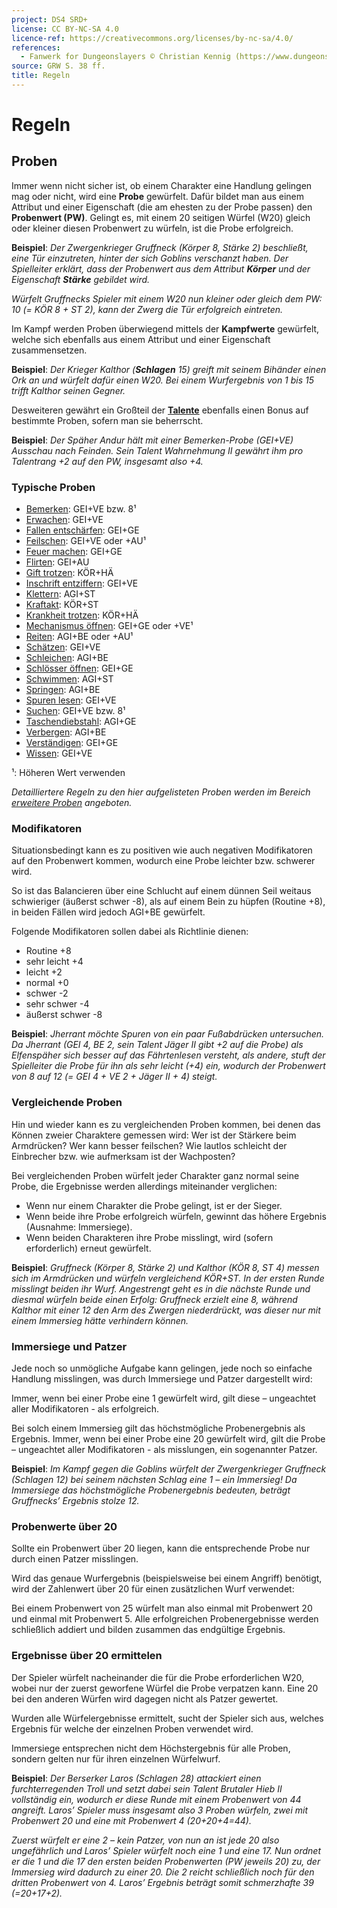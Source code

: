 ```yaml
---
project: DS4 SRD+
license: CC BY-NC-SA 4.0
licence-ref: https://creativecommons.org/licenses/by-nc-sa/4.0/
references: 
  - Fanwerk for Dungeonslayers © Christian Kennig (https://www.dungeonslayers.net/)
source: GRW S. 38 ff.
title: Regeln
---
```


# Regeln

## Proben

Immer wenn nicht sicher ist, ob einem Charakter eine Handlung gelingen mag oder nicht, wird eine **Probe** gewürfelt. Dafür bildet man aus einem Attribut und einer Eigenschaft (die am ehesten zu der Probe passen) den **Probenwert (PW)**. Gelingt es, mit einem 20 seitigen Würfel (W20) gleich oder kleiner diesen Probenwert zu würfeln, ist die Probe erfolgreich.

**Beispiel**: _Der Zwergenkrieger Gruffneck (Körper 8, Stärke 2) beschließt, eine Tür einzutreten, hinter der sich Goblins verschanzt haben. Der Spielleiter erklärt, dass der Probenwert aus dem Attribut **Körper** und der Eigenschaft **Stärke** gebildet wird._

_Würfelt Gruffnecks Spieler mit einem W20 nun kleiner oder gleich dem PW: 10 (= KÖR 8 + ST 2),
kann der Zwerg die Tür erfolgreich eintreten._

Im Kampf werden Proben überwiegend mittels der **Kampfwerte** gewürfelt, welche sich ebenfalls aus einem Attribut und einer Eigenschaft zusammensetzen.

**Beispiel**: _Der Krieger Kalthor (**Schlagen** 15) greift mit seinem Bihänder einen Ork an und würfelt dafür einen W20. Bei einem Wurfergebnis von 1 bis 15 trifft Kalthor seinen Gegner._

Desweiteren gewährt ein Großteil der **[Talente](talente.md)** ebenfalls einen Bonus auf bestimmte Proben, sofern man sie beherrscht.

**Beispiel**: _Der Späher Andur hält mit einer Bemerken-Probe (GEI+VE) Ausschau nach Feinden. Sein Talent Wahrnehmung II gewährt ihm pro Talentrang +2 auf den PW, insgesamt also +4._

### Typische Proben

- [Bemerken](spielleitung-erweiterte-proben.md#bemerken-geive-bzw-8): GEI+VE bzw. 8¹
- [Erwachen](spielleitung-erweiterte-proben.md#erwachen-geive): GEI+VE
- [Fallen entschärfen](spielleitung-erweiterte-proben.md#fallen-entschärfen-geige): GEI+GE
- [Feilschen](spielleitung-erweiterte-proben.md#feilschen-geigeau): GEI+VE oder +AU¹
- [Feuer machen](spielleitung-erweiterte-proben.md#feuer-machen-geige): GEI+GE
- [Flirten](spielleitung-erweiterte-proben.md#flirten-geiau): GEI+AU
- [Gift trotzen](spielleitung-erweiterte-proben.md#gift-trotzen-körhä): KÖR+HÄ
- [Inschrift entziffern](spielleitung-erweiterte-proben.md#inschrift-entziffern-geive): GEI+VE
- [Klettern](spielleitung-erweiterte-proben.md#klettern-agist): AGI+ST
- [Kraftakt](spielleitung-erweiterte-proben.md#kraftakt-körst): KÖR+ST
- [Krankheit trotzen](spielleitung-erweiterte-proben.md#krankheit-trotzen-körhä): KÖR+HÄ
- [Mechanismus öffnen](spielleitung-erweiterte-proben.md#mechanismus-öffnen-geigeve): GEI+GE oder +VE¹
- [Reiten](spielleitung-erweiterte-proben.md#reiten-agibeau): AGI+BE oder +AU¹
- [Schätzen](spielleitung-erweiterte-proben.md#schätzen-geige): GEI+VE
- [Schleichen](spielleitung-erweiterte-proben.md#schleichen-agibe): AGI+BE
- [Schlösser öffnen](spielleitung-erweiterte-proben.md#schlösser-öffnen-geige): GEI+GE
- [Schwimmen](spielleitung-erweiterte-proben.md#schwimmen-agist): AGI+ST
- [Springen](spielleitung-erweiterte-proben.md#springen-agibe): AGI+BE
- [Spuren lesen](spielleitung-erweiterte-proben.md#spuren-lesen-geive): GEI+VE
- [Suchen](spielleitung-erweiterte-proben.md#suchen-geive-bzw.-8): GEI+VE bzw. 8¹
- [Taschendiebstahl](spielleitung-erweiterte-proben.md#taschendiebstahl-agibe): AGI+GE
- [Verbergen](spielleitung-erweiterte-proben.md#verbergen-agibe): AGI+BE
- [Verständigen](spielleitung-erweiterte-proben.md#verständigen-geige): GEI+GE
- [Wissen](spielleitung-erweiterte-proben.md#wissen-geive): GEI+VE

¹: Höheren Wert verwenden

_Detailliertere Regeln zu den hier aufgelisteten Proben werden im Bereich [erweitere Proben](spielleitung-erweiterte-proben.md) angeboten._

### Modifikatoren

Situationsbedingt kann es zu positiven wie auch negativen Modifikatoren auf den Probenwert kommen, wodurch eine Probe leichter bzw. schwerer wird.

So ist das Balancieren über eine Schlucht auf einem dünnen Seil weitaus schwieriger (äußerst schwer -8), als auf einem Bein zu hüpfen (Routine +8), in beiden Fällen wird jedoch AGI+BE gewürfelt.

Folgende Modifikatoren sollen dabei als Richtlinie dienen:

- Routine +8
- sehr leicht +4
- leicht +2
- normal +0
- schwer -2
- sehr schwer -4
- äußerst schwer -8

**Beispiel**: _Jherrant möchte Spuren von ein paar Fußabdrücken untersuchen. Da Jherrant (GEI 4, BE 2, sein Talent Jäger II gibt +2 auf die Probe) als Elfenspäher sich besser auf das Fährtenlesen versteht, als andere, stuft der Spielleiter die Probe für ihn als sehr leicht (+4) ein, wodurch der Probenwert von 8 auf 12 (= GEI 4 + VE 2 + Jäger II + 4) steigt._

### Vergleichende Proben

Hin und wieder kann es zu vergleichenden Proben kommen, bei denen das Können zweier Charaktere gemessen wird: Wer ist der Stärkere beim Armdrücken? Wer kann besser feilschen? Wie lautlos schleicht der Einbrecher bzw. wie aufmerksam ist der Wachposten?

Bei vergleichenden Proben würfelt jeder Charakter ganz normal seine Probe, die Ergebnisse werden allerdings miteinander verglichen:

- Wenn nur einem Charakter die Probe gelingt, ist er der Sieger.
- Wenn beide ihre Probe erfolgreich würfeln, gewinnt das höhere Ergebnis
  (Ausnahme: Immersiege).
- Wenn beiden Charakteren ihre Probe misslingt, wird (sofern erforderlich)
  erneut gewürfelt.

**Beispiel**: _Gruffneck (Körper 8, Stärke 2) und Kalthor (KÖR 8, ST 4) messen sich im Armdrücken und würfeln vergleichend KÖR+ST. In der ersten Runde misslingt beiden ihr Wurf. Angestrengt geht es in die nächste Runde und diesmal würfeln beide einen Erfolg: Gruffneck erzielt eine 8, während Kalthor mit einer 12 den Arm des Zwergen niederdrückt, was dieser nur mit einem Immersieg hätte verhindern können._

### Immersiege und Patzer

Jede noch so unmögliche Aufgabe kann gelingen, jede noch so einfache Handlung misslingen, was durch Immersiege und Patzer dargestellt wird:

Immer, wenn bei einer Probe eine 1 gewürfelt wird, gilt diese – ungeachtet aller Modifikatoren - als erfolgreich.

Bei solch einem Immersieg gilt das höchstmögliche Probenergebnis als Ergebnis. Immer, wenn bei einer Probe eine 20 gewürfelt wird, gilt die Probe – ungeachtet aller Modifikatoren - als misslungen, ein sogenannter Patzer.

**Beispiel**: _Im Kampf gegen die Goblins würfelt der Zwergenkrieger Gruffneck (Schlagen 12) bei seinem nächsten Schlag eine 1 – ein Immersieg! Da Immersiege das höchstmögliche Probenergebnis bedeuten, beträgt Gruffnecks’ Ergebnis stolze 12._

### Probenwerte über 20

Sollte ein Probenwert über 20 liegen, kann die entsprechende Probe nur durch einen Patzer misslingen.

Wird das genaue Wurfergebnis (beispielsweise bei einem Angriff) benötigt, wird der Zahlenwert über 20 für einen zusätzlichen Wurf verwendet:

Bei einem Probenwert von 25 würfelt man also einmal mit Probenwert 20 und einmal mit Probenwert 5. Alle erfolgreichen Probenergebnisse werden schließlich addiert und bilden zusammen das endgültige Ergebnis.

### Ergebnisse über 20 ermittelen

Der Spieler würfelt nacheinander die für die Probe erforderlichen W20, wobei nur der zuerst geworfene Würfel die Probe verpatzen kann. Eine 20 bei den anderen Würfen wird dagegen nicht als Patzer gewertet.

Wurden alle Würfelergebnisse ermittelt, sucht der Spieler sich aus, welches Ergebnis für welche der einzelnen Proben verwendet wird.

Immersiege entsprechen nicht dem Höchstergebnis für alle Proben, sondern gelten nur für ihren einzelnen Würfelwurf.

**Beispiel**: _Der Berserker Laros (Schlagen 28) attackiert einen furchterregenden Troll und setzt dabei sein Talent Brutaler Hieb II vollständig ein, wodurch er diese Runde mit einem Probenwert von 44 angreift. Laros’ Spieler muss insgesamt also 3 Proben würfeln, zwei mit Probenwert 20 und eine mit Probenwert 4 (20+20+4=44)._

_Zuerst würfelt er eine 2 – kein Patzer, von nun an ist jede 20 also ungefährlich und Laros’ Spieler würfelt noch eine 1 und eine 17. Nun ordnet er die 1 und die 17 den ersten beiden Probenwerten (PW jeweils 20) zu, der Immersieg wird dadurch zu einer 20. Die 2 reicht schließlich noch für den dritten Probenwert von 4. Laros’ Ergebnis beträgt somit schmerzhafte 39
(=20+17+2)._

